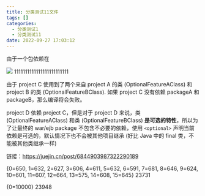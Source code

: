 ```yaml
---
title: 分类测试11文件
tags: []
categories:
  - 分类测试1
  - 分类测试11
date: 2022-09-27 17:03:12
---
```


由于一个包依赖在

![](https://p1-jj.byteimg.com/tos-cn-i-t2oaga2asx/gold-user-assets/2019/11/5/16e38fb3bd8a758e~tplv-t2oaga2asx-watermark.awebp)
1111111111111111111111111

由于 project C 使用到了两个来自 project A 的类 (OptionalFeatureAClass) 和 project B 的类 (OptionalFeatureBClass). 如果 project C 没有依赖 packageA 和 packageB，那么编译将会失败。

project D 依赖 project C，但是对于 project D 来说，类 (OptionalFeatureAClass) 和类 (OptionalFeatureBClass) **是可选的特性**，所以为了让最终的 war/ejb package 不包含不必要的依赖，使用 `<optional>` 声明当前依赖是可选的，默认情况下也不会被其他项目继承 (好比 Java 中的 final 类，不能被其他类继承一样)

链接：https://juejin.cn/post/6844903987322290189  

{0=650, 1=632, 2=627, 3=606, 4=611, 5=632, 6=591, 7=681, 8=646, 9=624, 10=601, 11=607, 12=664, 13=575, 14=608, 15=645}
23731

{0=10000}
23948
